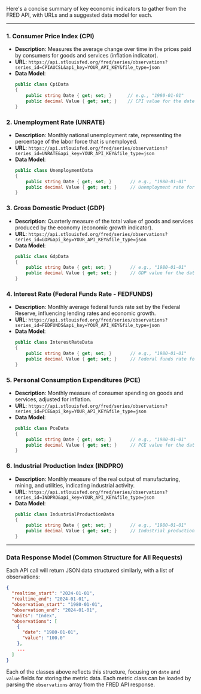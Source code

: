 ﻿Here's a concise summary of key economic indicators to gather from the FRED API, with URLs and a suggested data model for each.

---

### 1. **Consumer Price Index (CPI)**
   - **Description**: Measures the average change over time in the prices paid by consumers for goods and services (inflation indicator).
   - **URL**: `https://api.stlouisfed.org/fred/series/observations?series_id=CPIAUCSL&api_key=YOUR_API_KEY&file_type=json`
   - **Data Model**:
     ```csharp
     public class CpiData
     {
         public string Date { get; set; }      // e.g., "1980-01-01"
         public decimal Value { get; set; }    // CPI value for the date
     }
     ```

### 2. **Unemployment Rate (UNRATE)**
   - **Description**: Monthly national unemployment rate, representing the percentage of the labor force that is unemployed.
   - **URL**: `https://api.stlouisfed.org/fred/series/observations?series_id=UNRATE&api_key=YOUR_API_KEY&file_type=json`
   - **Data Model**:
     ```csharp
     public class UnemploymentData
     {
         public string Date { get; set; }       // e.g., "1980-01-01"
         public decimal Value { get; set; }     // Unemployment rate for the date
     }
     ```

### 3. **Gross Domestic Product (GDP)**
   - **Description**: Quarterly measure of the total value of goods and services produced by the economy (economic growth indicator).
   - **URL**: `https://api.stlouisfed.org/fred/series/observations?series_id=GDP&api_key=YOUR_API_KEY&file_type=json`
   - **Data Model**:
     ```csharp
     public class GdpData
     {
         public string Date { get; set; }       // e.g., "1980-01-01"
         public decimal Value { get; set; }     // GDP value for the date
     }
     ```

### 4. **Interest Rate (Federal Funds Rate - FEDFUNDS)**
   - **Description**: Monthly average federal funds rate set by the Federal Reserve, influencing lending rates and economic growth.
   - **URL**: `https://api.stlouisfed.org/fred/series/observations?series_id=FEDFUNDS&api_key=YOUR_API_KEY&file_type=json`
   - **Data Model**:
     ```csharp
     public class InterestRateData
     {
         public string Date { get; set; }       // e.g., "1980-01-01"
         public decimal Value { get; set; }     // Federal funds rate for the date
     }
     ```

### 5. **Personal Consumption Expenditures (PCE)**
   - **Description**: Monthly measure of consumer spending on goods and services, adjusted for inflation.
   - **URL**: `https://api.stlouisfed.org/fred/series/observations?series_id=PCE&api_key=YOUR_API_KEY&file_type=json`
   - **Data Model**:
     ```csharp
     public class PceData
     {
         public string Date { get; set; }       // e.g., "1980-01-01"
         public decimal Value { get; set; }     // PCE value for the date
     }
     ```

### 6. **Industrial Production Index (INDPRO)**
   - **Description**: Monthly measure of the real output of manufacturing, mining, and utilities, indicating industrial activity.
   - **URL**: `https://api.stlouisfed.org/fred/series/observations?series_id=INDPRO&api_key=YOUR_API_KEY&file_type=json`
   - **Data Model**:
     ```csharp
     public class IndustrialProductionData
     {
         public string Date { get; set; }       // e.g., "1980-01-01"
         public decimal Value { get; set; }     // Industrial production index value for the date
     }
     ```

---

### Data Response Model (Common Structure for All Requests)

Each API call will return JSON data structured similarly, with a list of observations:

```json
{
  "realtime_start": "2024-01-01",
  "realtime_end": "2024-01-01",
  "observation_start": "1980-01-01",
  "observation_end": "2024-01-01",
  "units": "Index",
  "observations": [
    {
      "date": "1980-01-01",
      "value": "100.0"
    },
    ...
  ]
}
```

Each of the classes above reflects this structure, focusing on `date` and `value` fields for storing the metric data. Each metric class can be loaded by parsing the `observations` array from the FRED API response.